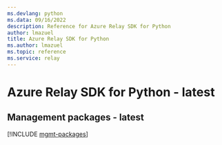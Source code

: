 ```yaml
---
ms.devlang: python
ms.data: 09/16/2022
description: Reference for Azure Relay SDK for Python
author: lmazuel
title: Azure Relay SDK for Python
ms.author: lmazuel
ms.topic: reference
ms.service: relay
---
```

# Azure Relay SDK for Python - latest

## Management packages - latest
[!INCLUDE [mgmt-packages](relay-mgmt-index.md)]